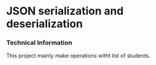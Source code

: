 # JSON serialization and deserialization

### Technical Information
This project mainly make operations witht list of students.  

